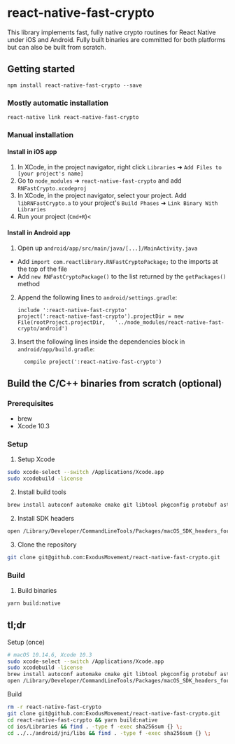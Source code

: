 # react-native-fast-crypto

This library implements fast, fully native crypto routines for React Native under iOS and Android. Fully built binaries are committed for both platforms but can also be built from scratch.

## Getting started

`npm install react-native-fast-crypto --save`

### Mostly automatic installation

`react-native link react-native-fast-crypto`

### Manual installation

#### Install in iOS app

1. In XCode, in the project navigator, right click `Libraries` ➜ `Add Files to [your project's name]`
2. Go to `node_modules` ➜ `react-native-fast-crypto` and add `RNFastCrypto.xcodeproj`
3. In XCode, in the project navigator, select your project. Add `libRNFastCrypto.a` to your project's `Build Phases` ➜ `Link Binary With Libraries`
4. Run your project (`Cmd+R`)<

#### Install in Android app

1. Open up `android/app/src/main/java/[...]/MainActivity.java`

- Add `import com.reactlibrary.RNFastCryptoPackage;` to the imports at the top of the file
- Add `new RNFastCryptoPackage()` to the list returned by the `getPackages()` method

2. Append the following lines to `android/settings.gradle`:
   ```
   include ':react-native-fast-crypto'
   project(':react-native-fast-crypto').projectDir = new File(rootProject.projectDir, 	'../node_modules/react-native-fast-crypto/android')
   ```
3. Insert the following lines inside the dependencies block in `android/app/build.gradle`:
   ```
     compile project(':react-native-fast-crypto')
   ```

## Build the C/C++ binaries from scratch (optional)

### Prerequisites

- brew
- Xcode 10.3

### Setup

1. Setup Xcode

```bash
sudo xcode-select --switch /Applications/Xcode.app
sudo xcodebuild -license
```

2. Install build tools

```bash
brew install autoconf automake cmake git libtool pkgconfig protobuf astyle
```

2. Install SDK headers

```bash
open /Library/Developer/CommandLineTools/Packages/macOS_SDK_headers_for_macOS_10.14.pkg
```

3. Clone the repository

```bash
git clone git@github.com:ExodusMovement/react-native-fast-crypto.git
```

### Build

1. Build binaries

```bash
yarn build:native
```

## tl;dr

Setup (once)

```bash
# macOS 10.14.6, Xcode 10.3
sudo xcode-select --switch /Applications/Xcode.app
sudo xcodebuild -license
brew install autoconf automake cmake git libtool pkgconfig protobuf astyle
open /Library/Developer/CommandLineTools/Packages/macOS_SDK_headers_for_macOS_10.14.pkg
```

Build

```bash
rm -r react-native-fast-crypto
git clone git@github.com:ExodusMovement/react-native-fast-crypto.git
cd react-native-fast-crypto && yarn build:native
cd ios/Libraries && find . -type f -exec sha256sum {} \;
cd ../../android/jni/libs && find . -type f -exec sha256sum {} \;
```
